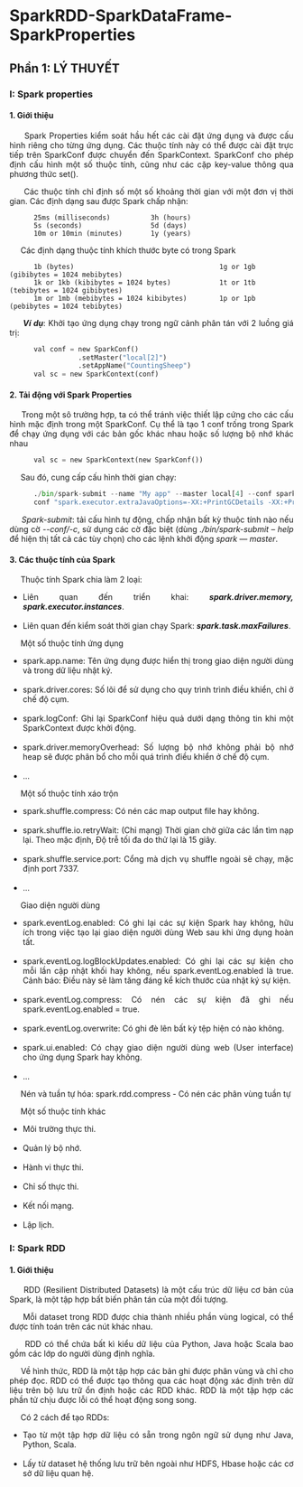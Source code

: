 # SparkRDD-SparkDataFrame-SparkProperties
## Phần 1: LÝ THUYẾT
### I: Spark properties
#### 1. Giới thiệu

<p align="justify"> &nbsp;&nbsp;&nbsp;&nbsp; Spark Properties kiểm soát hầu hết các cài đặt ứng dụng và được cấu hình riêng cho từng ứng dụng. Các thuộc tính này có thể được cài đặt trực tiếp trên SparkConf được chuyển đến SparkContext. SparkConf cho phép định cấu hình một số thuộc tính, cũng như các cặp key-value thông qua phương thức set().</p>

<p align="justify"> &nbsp;&nbsp;&nbsp;&nbsp; Các thuộc tính chỉ định số một số khoảng thời gian với một đơn vị thời gian. Các định dạng sau được Spark chấp nhận:</p>

```note
      25ms (milliseconds)          3h (hours)   
      5s (seconds)                 5d (days)
      10m or 10min (minutes)       1y (years)
 ```
 <p align="justify"> &nbsp;&nbsp;&nbsp;&nbsp; Các định dạng thuộc tính khích thước byte có trong Spark</p>

```note
      1b (bytes)                                    1g or 1gb (gibibytes = 1024 mebibytes)
      1k or 1kb (kibibytes = 1024 bytes)            1t or 1tb (tebibytes = 1024 gibibytes)
      1m or 1mb (mebibytes = 1024 kibibytes)        1p or 1pb (pebibytes = 1024 tebibytes)
 ```
<p align="justify"> &nbsp;&nbsp;&nbsp;&nbsp; <em><b>Ví dụ</b></em>: Khởi tạo ứng dụng chạy trong ngữ cảnh phân tán với 2 luồng giá trị:</p>

```python
      val conf = new SparkConf()
                 .setMaster("local[2]")
                 .setAppName("CountingSheep")
      val sc = new SparkContext(conf)
 ```

#### 2. Tải động với Spark Properties

<p align="justify"> &nbsp;&nbsp;&nbsp;&nbsp; Trong một sô trường hợp, ta có thể tránh việc thiết lập cứng cho các cấu hình mặc định trong một SparkConf. Cụ thể là tạo 1 conf trống trong Spark để chạy ứng dụng với các bản gốc khác nhau hoặc số lượng bộ nhớ khác nhau</p>

```python
      val sc = new SparkContext(new SparkConf())
 ```
<p align="justify"> &nbsp;&nbsp;&nbsp;&nbsp; Sau đó, cung cấp cấu hình thời gian chạy:</p>

```python
      ./bin/spark-submit --name "My app" --master local[4] --conf spark.eventLog.enabled=false --
      conf "spark.executor.extraJavaOptions=-XX:+PrintGCDetails -XX:+PrintGCTimeStamps" myApp.jar
```
<p align="justify"> &nbsp;&nbsp;&nbsp;&nbsp; <em>Spark-submit</em>: tải cấu hình tự động, chấp nhận bất kỳ thuộc tính nào nếu dùng cờ <em>--conf/-c</em>, sử dụng các cờ đặc biệt (dùng <em>./bin/spark-submit – help</em> để hiện thị tất cả các tùy chọn) cho các lệnh khởi động <em>spark — master</em>.</p>

#### 3. Các thuộc tính của Spark

<p align="justify"> &nbsp;&nbsp;&nbsp;&nbsp; Thuộc tính Spark chia làm 2 loại:</p>
<ul align="justify">
  <li>Liên quan đến triển khai: <b><em>spark.driver.memory, spark.executor.instances</em></b>.</li></br>
  <li>Liên quan đến kiểm soát thời gian chạy Spark: <b><em>spark.task.maxFailures</em></b>.</li>
</ul>

<p align="justify"> &nbsp;&nbsp;&nbsp;&nbsp; Một số thuộc tính ứng dụng</p>
<ul align="justify">
  <li>spark.app.name: Tên ứng dụng được hiển thị trong giao diện người dùng và trong dữ liệu nhật ký.</li></br>
  <li>spark.driver.cores: Số lõi để sử dụng cho quy trình trình điều khiển, chỉ ở chế độ cụm.</li></br>
  <li>spark.logConf: Ghi lại SparkConf hiệu quả dưới dạng thông tin khi một SparkContext được khởi động.</li></br>
  <li>spark.driver.memoryOverhead: Số lượng bộ nhớ không phải bộ nhớ heap sẽ được phân bổ cho mỗi quá trình điều khiển ở chế độ cụm.</li></br>
  <li>...</li>
</ul>

<p align="justify"> &nbsp;&nbsp;&nbsp;&nbsp; Một số thuộc tính xáo trộn</p>
<ul align="justify">
  <li>spark.shuffle.compress: Có nén các map output file hay không.</li></br>
  <li>spark.shuffle.io.retryWait: (Chỉ mạng) Thời gian chờ giữa các lần tìm nạp lại. Theo mặc định, Độ trễ tối đa do thử lại là 15 giây.</li></br>
  <li>spark.shuffle.service.port: Cổng mà dịch vụ shuffle ngoài sẽ chạy, mặc định port 7337.</li></br>
  <li>...</li>
</ul>

<p align="justify"> &nbsp;&nbsp;&nbsp;&nbsp; Giao diện người dùng</p>
<ul align="justify">
  <li>spark.eventLog.enabled: Có ghi lại các sự kiện Spark hay không, hữu ích trong việc tạo lại giao diện người dùng Web sau khi ứng dụng hoàn tất.</li></br>
  <li>spark.eventLog.logBlockUpdates.enabled: Có ghi lại các sự kiện cho mỗi lần cập nhật khối hay không, nếu spark.eventLog.enabled là true. Cảnh báo: Điều này sẽ làm tăng đáng kể kích thước của nhật ký sự kiện.</li></br>
  <li>spark.eventLog.compress: Có nén các sự kiện đã ghi nếu            spark.eventLog.enabled = true.</li></br>
  <li>spark.eventLog.overwrite: Có ghi đè lên bất kỳ tệp hiện có nào không.</li></br>
  <li>spark.ui.enabled: Có chạy giao diện người dùng web (User interface) cho ứng dụng Spark hay không.</li></br>
  <li>...</li>
</ul>

<p align="justify"> &nbsp;&nbsp;&nbsp;&nbsp; Nén và tuần tự hóa: spark.rdd.compress - Có nén các phân vùng tuần tự</p>

<p align="justify"> &nbsp;&nbsp;&nbsp;&nbsp; Một số thuộc tính khác</p>
<ul align="justify">
  <li>Môi trường thực thi.</li></br>
  <li>Quản lý bộ nhớ.</li></br>
  <li>Hành vi thực thi.</li></br>
  <li>Chỉ số thực thi.</li></br>
  <li>Kết nối mạng.</li></br>
  <li>Lập lịch.</li>
</ul>

### I: Spark RDD
#### 1. Giới thiệu
<p align="justify"> &nbsp;&nbsp;&nbsp;&nbsp; RDD (Resilient Distributed Datasets) là một cấu trúc dữ liệu cơ bản của Spark, là một tập hợp bất biến phân tán của một đối tượng.</p>

<p align="justify"> &nbsp;&nbsp;&nbsp;&nbsp; Mỗi dataset trong RDD được chia thành nhiều phần vùng logical, có thể được tính toán trên các nút khác nhau.</p>

<p align="justify"> &nbsp;&nbsp;&nbsp;&nbsp; RDD có thể chứa bất kì kiểu dữ liệu của Python, Java hoặc Scala bao gồm các lớp do người dùng định nghĩa.</p>

<p align="justify"> &nbsp;&nbsp;&nbsp;&nbsp; Về hình thức, RDD là một tập hợp các bản ghi được phân vùng và chỉ cho phép đọc. RDD có thể được tạo thông qua các hoạt động xác định trên dữ liệu trên bộ lưu trữ ổn định hoặc các RDD khác. RDD là một tập hợp các phần tử chịu được lỗi có thể hoạt động song song.</p>

<p align="justify"> &nbsp;&nbsp;&nbsp;&nbsp; Có 2 cách để tạo RDDs:</p>
<ul align="justify">
  <li>Tạo từ một tập hợp dữ liệu có sẵn trong ngôn ngữ sử dụng như Java, Python, Scala.</li></br>
  <li>Lấy từ dataset hệ thống lưu trữ bên ngoài như HDFS, Hbase hoặc các cơ sở dữ liệu quan hệ.</li>
</ul>